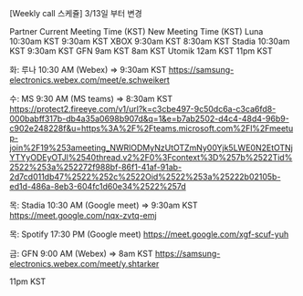 
[Weekly call 스케쥴] 3/13일 부터 변경

Partner    Current Meeting Time (KST)    New Meeting Time (KST)
Luna    10:30am KST    9:30am KST
XBOX    9:30am KST    8:30am KST
Stadia    10:30am KST    9:30am KST
GFN    9am KST    8am KST
Utomik    12am KST    11pm KST




화: 루나 10:30 AM (Webex) => 9:30am KST
https://samsung-electronics.webex.com/meet/e.schweikert

수: MS 9:30 AM (MS teams) => 8:30am KST
https://protect2.fireeye.com/v1/url?k=c3cbe497-9c50dc6a-c3ca6fd8-000babff317b-db4a35a0698b907d&q=1&e=b7ab2502-d4c4-48d4-96b9-c902e248228f&u=https%3A%2F%2Fteams.microsoft.com%2Fl%2Fmeetup-join%2F19%253ameeting_NWRlODMyNzUtOTZmNy00Yjk5LWE0N2EtOTNjYTYyODEyOTJl%2540thread.v2%2F0%3Fcontext%3D%257b%2522Tid%2522%253a%252272f988bf-86f1-41af-91ab-2d7cd011db47%2522%252c%2522Oid%2522%253a%25222b02105b-ed1d-486a-8eb3-604fc1d60e34%2522%257d 

목: Stadia 10:30 AM (Google meet) => 9:30am KST
https://meet.google.com/nqx-zvtq-emj

목: Spotify 17:30 PM (Google meet) 
https://meet.google.com/xgf-scuf-yuh


금: GFN 9:00 AM (Webex) => 8am KST
https://samsung-electronics.webex.com/meet/y.shtarker

11pm KST
